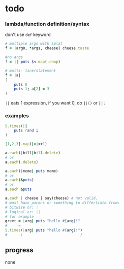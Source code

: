 # todo
### lambda/function definition/syntax
don't use `def` keyword
```rb
# multiple args with splat
f = |arg0, *args, cheese| cheese.taste

#no args
f = || puts $<.map(.chop)

# multi- line/statement
f = |a|
(
    puts 0
    puts 1; a[2] = 3
)
```
`||` eats 1 expression, if you want 0, do `||()` or `||;`

### examples
```rb
5.times(||
    puts rand i
)

[1,2,3].map(|x|x+1)

a.each(|bill|bill.delete)
# or
a.each(.delete)

a.each(|meme| puts meme)
# or 
a.each(&puts)
# or
a.each &puts

a.each | cheese | say(cheese) # not valid,
# must have parens or something to differtiate from:
# bitwise or: |
# logical or: ||
# for example
greet = |arg| puts "hello #{arg}!"
#     =
5.times(|arg| puts "hello #{arg}!")
#      (                          )
```
## progress
none

